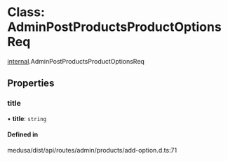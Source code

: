 # Class: AdminPostProductsProductOptionsReq

[internal](../modules/internal-20.md).AdminPostProductsProductOptionsReq

## Properties

### title

• **title**: `string`

#### Defined in

medusa/dist/api/routes/admin/products/add-option.d.ts:71
